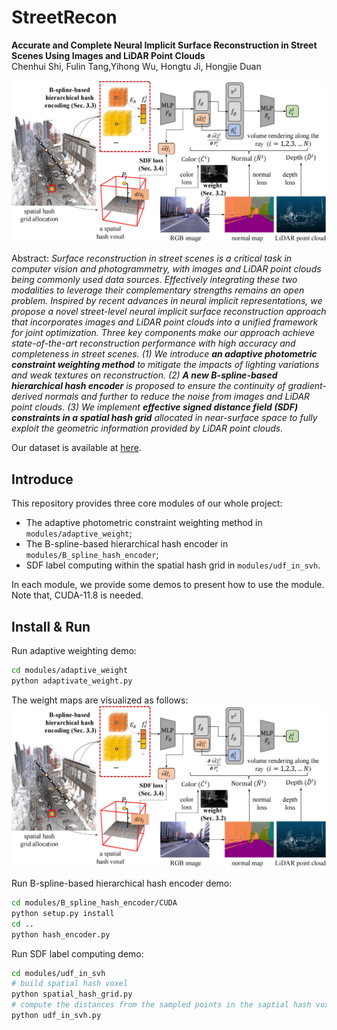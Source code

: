 # StreetRecon

**Accurate and Complete Neural Implicit Surface Reconstruction in Street Scenes Using Images and LiDAR Point Clouds**
<br>Chenhui Shi, Fulin Tang,Yihong Wu, Hongtu Ji, Hongjie Duan<br>

![StreetRecon](assets/overview.png)

Abstract: *Surface reconstruction in street scenes is a critical task in computer vision and photogrammetry, with images and LiDAR point clouds being commonly used data sources. Effectively integrating these two modalities to leverage their complementary strengths remains an open problem. Inspired by recent advances in neural implicit representations, we propose a novel street-level neural implicit surface reconstruction approach that incorporates images and LiDAR point clouds into a unified framework for joint optimization. Three key components make our approach achieve state-of-the-art reconstruction performance with high accuracy and completeness in street scenes. (1) We introduce **an adaptive photometric constraint weighting method** to mitigate the impacts of lighting variations and weak textures on reconstruction. (2) **A new B-spline-based hierarchical hash encoder** is proposed to ensure the continuity of gradient-derived normals and further to reduce the noise from images and LiDAR point clouds. (3) We implement **effective signed distance field (SDF) constraints in a spatial hash grid** allocated in near-surface space to fully exploit the geometric information provided by LiDAR point clouds.*

Our dataset is available at [here](https://doi.org/10.57760/sciencedb.ai.00005).

## Introduce

This repository provides three core modules of our whole project: 
- The adaptive photometric constraint weighting method in `modules/adaptive_weight`;
- The B-spline-based hierarchical hash encoder in `modules/B_spline_hash_encoder`;
- SDF label computing within the spatial hash grid in `modules/udf_in_svh`.
  
In each module, we provide some demos to present how to use the module. Note that, CUDA-11.8 is needed.

## Install & Run

Run adaptive weighting demo:

```bash
cd modules/adaptive_weight
python adaptivate_weight.py
```

The weight maps are visualized as follows:
![StreetRecon](assets/overview.png)

Run B-spline-based hierarchical hash encoder demo:

```bash
cd modules/B_spline_hash_encoder/CUDA
python setup.py install
cd ..
python hash_encoder.py
```

Run SDF label computing demo:
```bash
cd modules/udf_in_svh
# build spatial hash voxel 
python spatial_hash_grid.py
# compute the distances from the sampled points in the saptial hash voxel to the scene point cloud
python udf_in_svh.py
```
